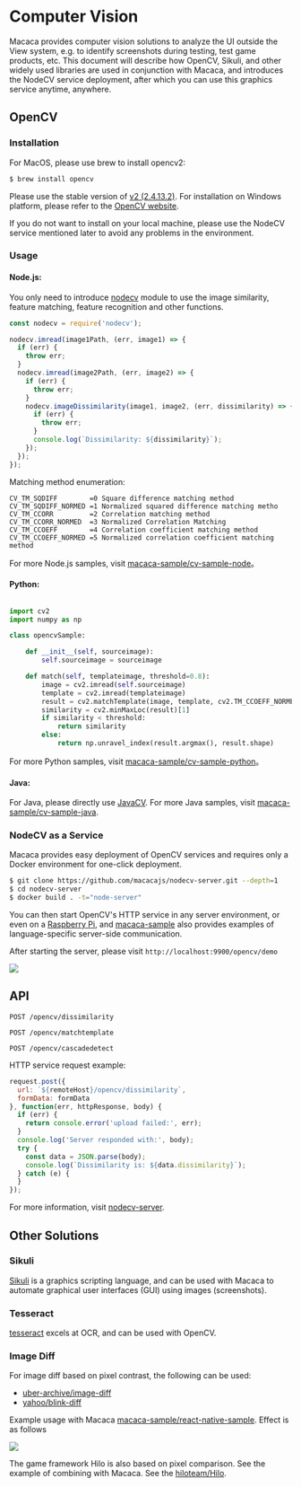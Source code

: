 # Computer Vision

Macaca provides computer vision solutions to analyze the UI outside the View system, e.g. to identify screenshots during testing, test game products, etc. This document will describe how OpenCV, Sikuli, and other widely used libraries are used in conjunction with Macaca, and introduces the NodeCV service deployment, after which you can use this graphics service anytime, anywhere.

## OpenCV

### Installation

For MacOS, please use brew to install opencv2:

```bash
$ brew install opencv
```

Please use the stable version of [v2 (2.4.13.2)](//codeload.github.com/opencv/opencv/zip/2.4.13.2). For installation on Windows platform, please refer to the [OpenCV website](//github.com/opencv/opencv). 

If you do not want to install on your local machine, please use the NodeCV service mentioned later to avoid any problems in the environment.

### Usage

#### Node.js:

You only need to introduce [nodecv](https://github.com/macacajs/nodecv) module to use the image similarity, feature matching, feature recognition and other functions. 

```javascript
const nodecv = require('nodecv');

nodecv.imread(image1Path, (err, image1) => {
  if (err) {
    throw err;
  }
  nodecv.imread(image2Path, (err, image2) => {
    if (err) {
      throw err;
    }
    nodecv.imageDissimilarity(image1, image2, (err, dissimilarity) => {
      if (err) {
        throw err;
      }
      console.log(`Dissimilarity: ${dissimilarity}`);
    });
  });
});
```

Matching method enumeration:

```
CV_TM_SQDIFF        =0 Square difference matching method
CV_TM_SQDIFF_NORMED =1 Normalized squared difference matching metho
CV_TM_CCORR         =2 Correlation matching method
CV_TM_CCORR_NORMED  =3 Normalized Correlation Matching
CV_TM_CCOEFF        =4 Correlation coefficient matching method
CV_TM_CCOEFF_NORMED =5 Normalized correlation coefficient matching method
```

For more Node.js samples, visit [macaca-sample/cv-sample-node](//github.com/macaca-sample/cv-sample-node)。

#### Python:

``` python

import cv2
import numpy as np

class opencvSample:

    def __init__(self, sourceimage):
        self.sourceimage = sourceimage

    def match(self, templateimage, threshold=0.8):
        image = cv2.imread(self.sourceimage)
        template = cv2.imread(templateimage)
        result = cv2.matchTemplate(image, template, cv2.TM_CCOEFF_NORMED)
        similarity = cv2.minMaxLoc(result)[1]
        if similarity < threshold:
            return similarity
        else:
            return np.unravel_index(result.argmax(), result.shape)
```

For more Python samples, visit [macaca-sample/cv-sample-python](//github.com/macaca-sample/cv-sample-python)。

#### Java:

For Java, please directly use [JavaCV](//github.com/bytedeco/javacv). For more Java samples, visit [macaca-sample/cv-sample-java](//github.com/macaca-sample/cv-sample-java).

### NodeCV as a Service

Macaca provides easy deployment of OpenCV services and requires only a Docker environment for one-click deployment.

```bash
$ git clone https://github.com/macacajs/nodecv-server.git --depth=1
$ cd nodecv-server
$ docker build . -t="node-server"
```
You can then start OpenCV's HTTP service in any server environment, or even on a [Raspberry Pi](//github.com/macacajs/nodecv-server/issues/1), and [macaca-sample](//github.com/macaca-sample) also provides examples of language-specific server-side communication.

After starting the server, please visit `http://localhost:9900/opencv/demo`

![](//wx3.sinaimg.cn/large/6d308bd9gy1fek6oa9i3vj21kw0zrn4y.jpg)

## API

```
POST /opencv/dissimilarity
```

```
POST /opencv/matchtemplate
```

```
POST /opencv/cascadedetect
```

HTTP service request example:

```javascript
request.post({
  url: `${remoteHost}/opencv/dissimilarity`,
  formData: formData
}, function(err, httpResponse, body) {
  if (err) {
    return console.error('upload failed:', err);
  }
  console.log('Server responded with:', body);
  try {
    const data = JSON.parse(body);
    console.log(`Dissimilarity is: ${data.dissimilarity}`);
  } catch (e) {
  }
});

```

For more information, visit [nodecv-server](//github.com/macacajs/nodecv-server). 

## Other Solutions

### Sikuli

[Sikuli](//github.com/sikuli/sikuli) is a graphics scripting language, and can be used with Macaca to automate graphical user interfaces (GUI) using images (screenshots).

### Tesseract

[tesseract](//github.com/tesseract-ocr/tesseract) excels at OCR, and can be used with OpenCV.

### Image Diff

For image diff based on pixel contrast, the following can be used:

- [uber-archive/image-diff](//github.com/uber-archive/image-diff)
- [yahoo/blink-diff](//github.com/yahoo/blink-diff) 

Example usage with Macaca [macaca-sample/react-native-sample](//github.com/macaca-sample/react-native-sample). Effect is as follows

![](http://ww3.sinaimg.cn/large/6d308bd9gw1f3ymytc3mzj21kw0xpjx1.jpg)

The game framework Hilo is also based on pixel comparison. See the example of combining with Macaca. See the [hiloteam/Hilo](//github.com/hiloteam/Hilo).
